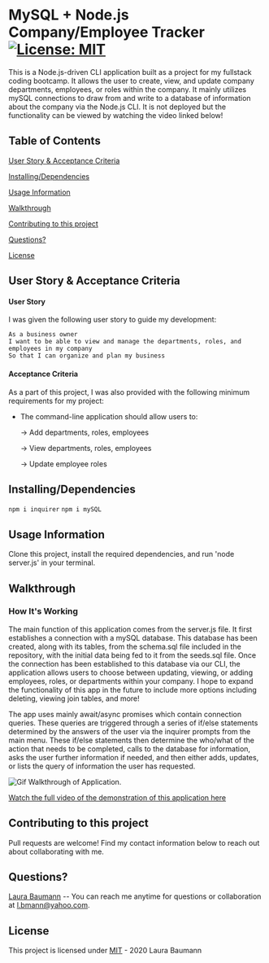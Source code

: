 # MySQL + Node.js Company/Employee Tracker [![License: MIT](https://img.shields.io/badge/License-MIT-yellow.svg)](https://opensource.org/licenses/MIT)
This is a Node.js-driven CLI application built as a project for my fullstack coding bootcamp. It allows the user to create, view, and update company departments, employees, or roles within the company. It mainly utilizes mySQL connections to draw from and write to a database of information about the company via the Node.js CLI. It is not deployed but the functionality can be viewed by watching the video linked below!

## Table of Contents

[User Story & Acceptance Criteria](#user-story-acceptance-criteria) 

[Installing/Dependencies](#installingdependencies)  

[Usage Information](#usage-information)

[Walkthrough](#walkthrough)  

[Contributing to this project](#contributing-to-this-project)  

[Questions?](#questions)  

[License](#license)

## User Story & Acceptance Criteria
#### User Story
I was given the following user story to guide my development:

```
As a business owner
I want to be able to view and manage the departments, roles, and employees in my company
So that I can organize and plan my business
```

#### Acceptance Criteria
As a part of this project, I was also provided with the following minimum requirements for my project:

- The command-line application should allow users to:

    -> Add departments, roles, employees

    -> View departments, roles, employees

    -> Update employee roles


## Installing/Dependencies
```npm i inquirer```
```npm i mySQL```

## Usage Information
Clone this project, install the required dependencies, and run 'node server.js' in your terminal.

## Walkthrough

### How It's Working

The main function of this application comes from the server.js file. It first establishes a connection with a mySQL database. This database has been created, along with its tables, from the schema.sql file included in the repository, with the initial data being fed to it from the seeds.sql file. Once the connection has been established to this database via our CLI, the application allows users to choose between updating, viewing, or adding employees, roles, or departments within your company. I hope to expand the functionality of this app in the future to include more options including deleting, viewing join tables, and more!

The app uses mainly await/async promises which contain connection queries. These queries are triggered through a series of if/else statements determined by the answers of the user via the inquirer prompts from the main menu. These if/else statements then determine the who/what of the action that needs to be completed, calls to the database for information, asks the user further information if needed, and then either adds, updates, or lists the query of information the user has requested.

![Gif Walkthrough of Application](https://media.giphy.com/media/ydHpCjkdQ66XPoom4h/giphy.gif).

[Watch the full video of the demonstration of this application here](https://youtu.be/LSc37ozuLtg)

## Contributing to this project
Pull requests are welcome! Find my contact information below to reach out about collaborating with me.

## Questions?
[Laura Baumann](https://github.com/thelbaumann) -- You can reach me anytime for questions or collaboration at l.bmann@yahoo.com.
## License
This project is licensed under [MIT](LICENSE) - 2020 Laura Baumann
